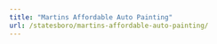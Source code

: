 ```yaml
---
title: "Martins Affordable Auto Painting"
url: /statesboro/martins-affordable-auto-painting/
---
```

